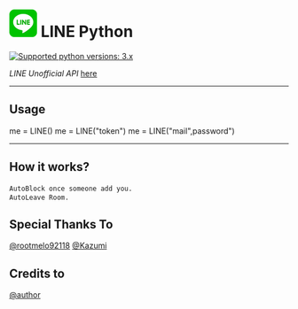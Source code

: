 # ![logo](LINE.png) LINE Python

 [![Supported python versions: 3.x](https://img.shields.io/badge/python-3.x-green.svg "Supported python versions: 3.x")](https://www.python.org/downloads/) 

*LINE Unofficial API* [here](https://github.com/yinmo-public/linepy)

----

## Usage
me = LINE()
me = LINE("token")
me = LINE("mail",password")

----

## How it works?
```
AutoBlock once someone add you.
AutoLeave Room.
```


## Special Thanks To 
[@rootmelo92118](https://github.com/rootmelo92118)
[@Kazumi](https://github.com/KazumiLine)

## Credits to
[@author](https://line.me/ti/p/3eamxoks_T)
